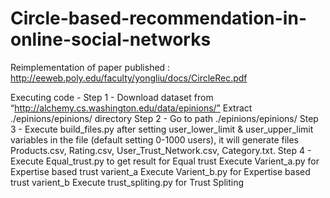# Circle-based-recommendation-in-online-social-networks

Reimplementation of paper published : http://eeweb.poly.edu/faculty/yongliu/docs/CircleRec.pdf

Executing code -
Step 1 - 
  Download dataset from “http://alchemy.cs.washington.edu/data/epinions/”
	Extract ./epinions/epinions/ directory
Step 2 - 
  Go to path ./epinions/epinions/
Step 3 - 
  Execute build_files.py after setting user_lower_limit & user_upper_limit variables in the file (default setting 0-1000 users), it will generate files Products.csv, Rating.csv, User_Trust_Network.csv, Category.txt.
Step 4 - 
  Execute Equal_trust.py to get result for Equal trust
  Execute Varient_a.py for Expertise based trust varient_a
  Execute Varient_b.py for Expertise based trust varient_b
  Execute trust_spliting.py for Trust Spliting 
  


